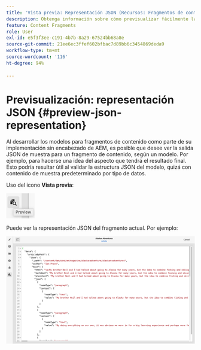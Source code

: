 ```yaml
---
title: 'Vista previa: Representación JSON (Recursos: Fragmentos de contenido)'
description: Obtenga información sobre cómo previsualizar fácilmente la representación JSON de sus fragmentos de contenido al implementar su solución de AEM sin encabezado.
feature: Content Fragments
role: User
exl-id: e5f3f3ee-c191-4b7b-8a29-67524bb68a8e
source-git-commit: 21ee6ec3ffef602bfbac7d89bb6c3454869deda9
workflow-type: tm+mt
source-wordcount: '116'
ht-degree: 94%

---
```


# Previsualización: representación JSON {#preview-json-representation}

Al desarrollar los modelos para fragmentos de contenido como parte de su implementación sin encabezado de AEM, es posible que desee ver la salida JSON de muestra para un fragmento de contenido, según un modelo. Por ejemplo, para hacerse una idea del aspecto que tendrá el resultado final. Esto podría resultar útil al validar la estructura JSON del modelo, quizá con contenido de muestra predeterminado por tipo de datos.

Uso del icono **Vista previa**:

![Editor de fragmentos de contenido: pestaña Vista previa](assets/cfm-preview-01.png)

Puede ver la representación JSON del fragmento actual. Por ejemplo:

![Editor de fragmentos de contenido: vista previa de un fragmento](assets/cfm-preview-02.png)
